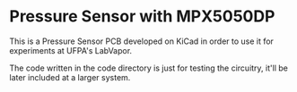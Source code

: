 # Pressure Sensor with MPX5050DP
This is a Pressure Sensor PCB developed on KiCad in order to use it for experiments at UFPA's LabVapor.

The code written in the code directory is just for testing the circuitry, it'll be later included at a larger system.
